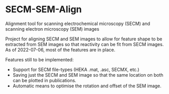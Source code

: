 # SECM-SEM-Align
Alignment tool for scanning electrochemical microscopy (SECM) and scanning electron microscopy (SEM) images

Project for aligning SECM and SEM images to allow for feature shape to be extracted from SEM images so that reactivity can be fit from SECM images.
As of 2022-07-06, most of the features are in place.

Features still to be implemented:
- Support for SECM file-types (HEKA .mat, .asc, SECMX, etc.)
- Saving just the SECM and SEM image so that the same location on both can be plotted in publications.
- Automatic means to optimise the rotation and offset of the SEM image.
